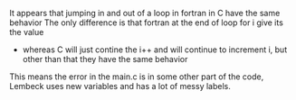 It appears that jumping in and out of a loop in fortran in C have the same behavior
The only difference is that fortran at the end of loop for i give its the value 
* whereas C will just contine the i++ and will continue to increment i, but 
other than that they have the same behavior 

This means the error in the main.c is in some other part of the code, 
Lembeck uses new variables and has a lot of messy labels. 
